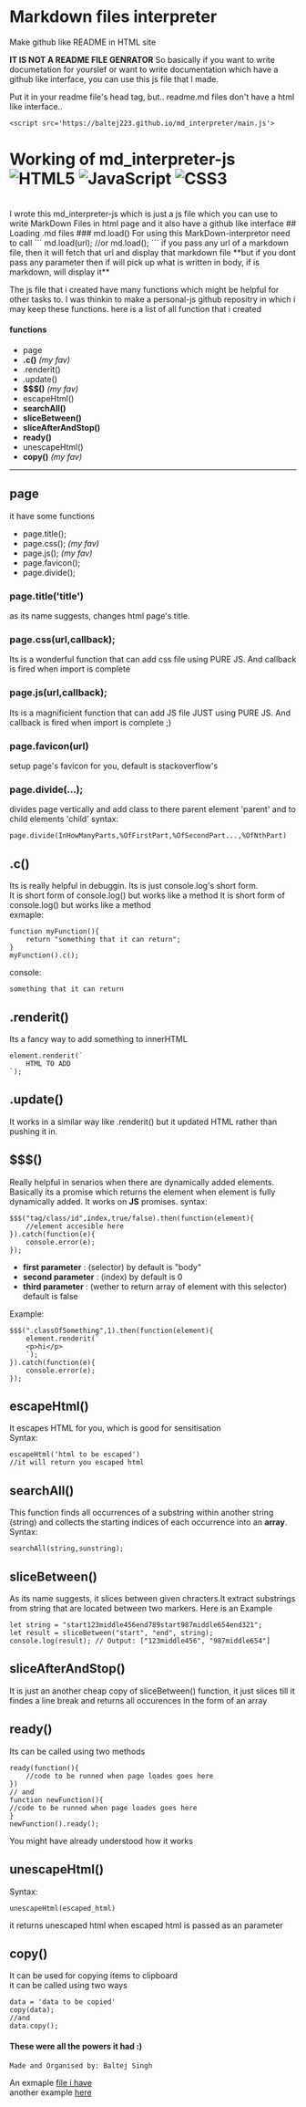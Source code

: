 # Markdown files interpreter
Make github like README in HTML site

**IT IS NOT A README FILE GENRATOR**
So basically if you want to write documetation for yourslef or want to write documentation which have a github like interface, you can use this js file that I made.

Put it in your readme file's head tag, but.. readme.md files don't have a html like interface..
```
<script src='https://baltej223.github.io/md_interpreter/main.js'>
```

# Working of md_interpreter-js ![HTML5](https://img.shields.io/badge/html5-%23E34F26.svg?style=for-the-badge&logo=html5&logoColor=white)  ![JavaScript](https://img.shields.io/badge/javascript-%23323330.svg?style=for-the-badge&logo=javascript&logoColor=%23F7DF1E)  ![CSS3](https://img.shields.io/badge/css3-%231572B6.svg?style=for-the-badge&logo=css3&logoColor=white)

<br/>
I wrote this md_interpreter-js which is just a js file which you can use to write MarkDown Files
in html page and it also have a github like interface 
## Loading .md files
### md.load()
For using this MarkDown-interpretor need to call
```
md.load(url);
//or 
md.load();
```
if you pass any url of a markdown file, then it will fetch that url and display that markdown file
**but if you dont pass any parameter then if will pick up what is written in body, if is markdown, will display it**


The js file that i created have many functions which might be helpful for other tasks to.
I was thinkin to make a personal-js github repositry in which i may keep these functions.
here is a list of all function that i created

#### functions
- page
- **.c()** *(my fav)*
- .renderit()
- .update()
- **$$$()** *(my fav)*
- escapeHtml()
- **searchAll()**
- **sliceBetween()**
- **sliceAfterAndStop()**
- **ready()**
- unescapeHtml()
- **copy()** *(my fav)*
---

## page
it have some functions
- page.title();
- page.css(); *(my fav)*
- page.js(); *(my fav)*
- page.favicon();
- page.divide();

### page.title('title')
as its name suggests, changes html page's title.
### page.css(url,callback);
Its is a wonderful function that can add css file using PURE JS. And callback
is fired when import is complete 
### page.js(url,callback);
Its is a magnificient function that can add JS file JUST using PURE JS. And callback
is fired when import is complete ;)
### page.favicon(url)
setup page's favicon for you, default is stackoverflow's
### page.divide(...);
divides page vertically and add class to there parent element 'parent' and to 
child elements 'child'
syntax:
```
page.divide(InHowManyParts,%OfFirstPart,%OfSecondPart...,%OfNthPart)
```
## .c()
Its is really helpful in debuggin. Its is just console.log's short form.<br>
It is short form of console.log() but works like a method
It is short form of console.log() but works like a method
<br/>
exmaple:
```
function myFunction(){
    return "something that it can return";
}
myFunction().c();
```
console:
```
something that it can return
```
## .renderit()

Its a fancy way to add something to innerHTML
```
element.renderit(`
    HTML TO ADD
`);
```
## .update()
It works in a similar way like .renderit() but it updated HTML rather than pushing it in.

## $$$()
Really helpful in senarios when there are dynamically added elements.
Basically its a promise which returns the element when element is fully dynamically added.
It works on **JS** promises.
syntax:
```
$$$("tag/class/id",index,true/false).then(function(element){
    //element accesible here
}).catch(function(e){
    console.error(e);
});
```
- **first parameter** : (selector) by default is "body"
- **second parameter** : (index) by default is 0
- **third parameter** : (wether to return array of element with this selector) default is false

Example:
```
$$$(".classOfSomething",1).then(function(element){
    element.renderit(`
    <p>hi</p>
    `);
}).catch(function(e){
    console.error(e);
});
```
## escapeHtml()
It escapes HTML for you, which is good for sensitisation
<br/>
Syntax:
```
escapeHtml('html to be escaped')
//it will return you escaped html
```
## searchAll()
This function finds all occurrences of a substring within another
string (string) and collects the starting indices of each occurrence 
into an **array**.
<br/>
Syntax:
```
searchAll(string,sunstring);
```
## sliceBetween()
As its name suggests, it slices between given chracters.It 
extract substrings from string that are located between 
two markers. Here is an Example
```
let string = "start123middle456end789start987middle654end321";
let result = sliceBetween("start", "end", string);
console.log(result); // Output: ["123middle456", "987middle654"]

```
## sliceAfterAndStop()
It is just an another cheap copy of sliceBetween() function, 
it just slices till it findes a line break and returns all occurences 
in the form of an array

## ready()
Its can be called using two methods
```
ready(function(){
    //code to be runned when page loades goes here
})
// and 
function newFunction(){
//code to be runned when page loades goes here
}
newFunction().ready();
```
You might have already understood how it works

## unescapeHtml()
Syntax:
```
unescapeHtml(escaped_html)
```
it returns unescaped html when escaped html is passed as an parameter
## copy()
It can be used for copying items to clipboard
<br/>
it can be called using two ways
```
data = 'data to be copied'
copy(data);
//and 
data.copy();
```
#### These were all the powers it had :)
```
Made and Organised by: Baltej Singh
``` 

An exmaple [file i have](https://baltej223.github.io/md_interpreter/files/example.html)
<br>
another example [here](https://baltej223.github.io/md_interpreter/files/example2.html)
